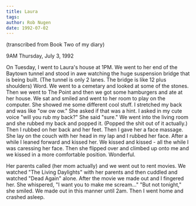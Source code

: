 ```yaml
---
title: Laura
tags: 
author: Rob Nugen
date: 1992-07-02
---
```


<p class=note>(transcribed from Book Two of my diary)

<p class=date>9AM Thursday, July 3, 1992

<p>On Tuesday, I went to Laura's house at 1PM.  We went to her end of
the Baytown tunnel and stood in awe watching the huge suspension
bridge that is being built.  (The tunnel is only 2 lanes.  The bridge
is like 12 plus shoulders)  Word.  We went to a cemetary and looked at
some of the stones.  Then we went to The Point and then we got some
hamburgers and ate at her house.  We sat and smiled and went to her
room to play on the computer.  She showed me some different cool
stuff.  I stretched my back and was like "ow ow ow."  She asked if
that was a hint.  I asked in my cute voice "will you rub my back?"
She said "sure."  We went into the living room and she rubbed my back
and popped it.  (Popped the shit out of it actually.)  Then I rubbed
on her back and her feet.  Then I gave her a face massage.  She lay on
the couch with her head in my lap and I rubbed her face.  After a
while I leaned forward and kissed her.  We kissed and kissed - all the
while I was caressing her face.  Then she flipped over and climbed up
onto me and we kissed in a more comfortable position.  Wonderful.

<p>Her parents called (her mom actually) and we went out to rent
movies.  We watched "The Living Daylights" with her parents and then
cuddled and watched "Dead Again" alone.  After the movie we made out
and I fingered her.  She whispered, "I want you to make me scream..."
"But not tonight," she smiled.  We made out in this manner until 2am.
Then I went home and crashed asleep.
